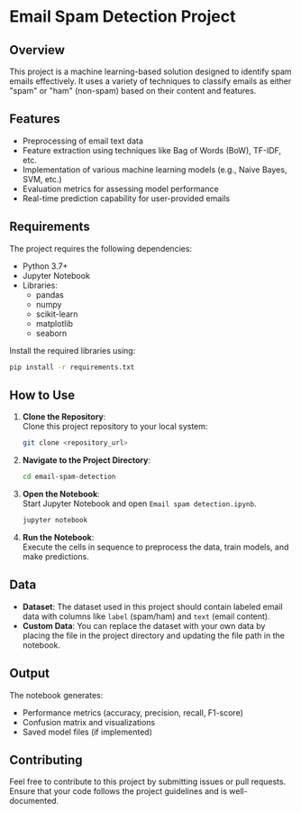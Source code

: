 # Email Spam Detection Project

## Overview
This project is a machine learning-based solution designed to identify spam emails effectively. It uses a variety of techniques to classify emails as either "spam" or "ham" (non-spam) based on their content and features.

## Features
- Preprocessing of email text data
- Feature extraction using techniques like Bag of Words (BoW), TF-IDF, etc.
- Implementation of various machine learning models (e.g., Naive Bayes, SVM, etc.)
- Evaluation metrics for assessing model performance
- Real-time prediction capability for user-provided emails

## Requirements
The project requires the following dependencies:
- Python 3.7+
- Jupyter Notebook
- Libraries:
  - pandas
  - numpy
  - scikit-learn
  - matplotlib
  - seaborn

Install the required libraries using:
```bash
pip install -r requirements.txt
```

## How to Use
1. **Clone the Repository**:  
   Clone this project repository to your local system:
   ```bash
   git clone <repository_url>
   ```
2. **Navigate to the Project Directory**:
   ```bash
   cd email-spam-detection
   ```
3. **Open the Notebook**:  
   Start Jupyter Notebook and open `Email spam detection.ipynb`.
   ```bash
   jupyter notebook
   ```
4. **Run the Notebook**:  
   Execute the cells in sequence to preprocess the data, train models, and make predictions.

## Data
- **Dataset**: The dataset used in this project should contain labeled email data with columns like `label` (spam/ham) and `text` (email content).
- **Custom Data**: You can replace the dataset with your own data by placing the file in the project directory and updating the file path in the notebook.

## Output
The notebook generates:
- Performance metrics (accuracy, precision, recall, F1-score)
- Confusion matrix and visualizations
- Saved model files (if implemented)

## Contributing
Feel free to contribute to this project by submitting issues or pull requests. Ensure that your code follows the project guidelines and is well-documented.

